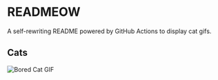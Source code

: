 # READMEOW

A self-rewriting README powered by GitHub Actions to display cat gifs.

## Cats

![Bored Cat GIF](https://media2.giphy.com/media/mlvseq9yvZhba/200.gif?cid=9acd02daql25k2n3jm1mcik7vwv75sy15bfek9g6g2pk9tty&ep=v1_gifs_search&rid=200.gif&ct=g)

